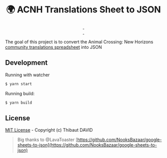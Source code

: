 <h1 align="center" >🌍 ACNH Translations Sheet to JSON</h1>

<p align="center">  
<a href="https://david-dm.org/Stun3R/acnh-translations">  
    <img alt="" src="https://david-dm.org/Stun3R/acnh-translations/status.svg?style=flat-square">  
</a>  
<a href="https://prettier.io/">  
    <img alt="" src="https://img.shields.io/badge/code_style-prettier-ff69b4.svg?style=flat-square">  
</a> 
<br>  
<a href="https://npmjs.com/package/@stun3r/acnh-translations">  
    <img alt="" src="https://img.shields.io/npm/v/@stun3r/acnh-translations/latest.svg?style=flat-square">  
</a>  
<a href="https://npmjs.com/package/@stun3r/acnh-translations">  
    <img alt="" src="https://img.shields.io/npm/dt/@stun3r/acnh-translations.svg?style=flat-square">  
</a>  
</p>  
  
  The goal of this project is to convert the Animal Crossing: New Horizons [community translations spreadsheet](https://docs.google.com/spreadsheets/d/1BjqVeqIrfEezvyrWLUrwMjmK_UbY2LXkZ12mttamTtk/edit#gid=425952045) into JSON
  
## Development

Running with watcher

```bash
$ yarn start
```

Running build:

```bash
$ yarn build
```

## License

[MIT License](./LICENSE) - Copyright (c) Thibaut DAVID

> Big thanks to @LavaToaster
> [https://github.com/NooksBazaar/google-sheets-to-json](https://github.com/NooksBazaar/google-sheets-to-json)
